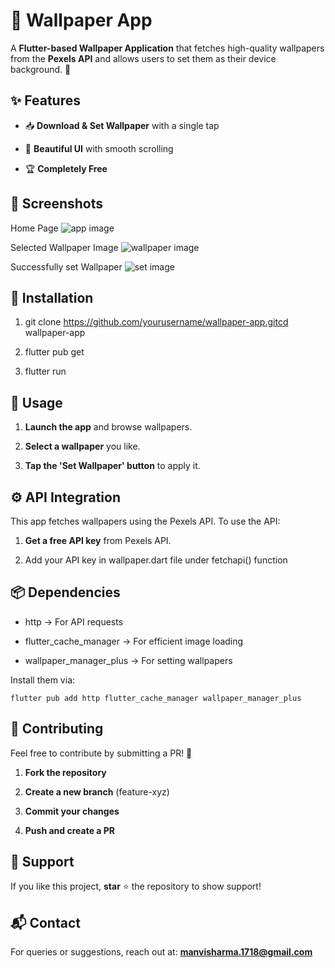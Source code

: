 📱 Wallpaper App
================

A **Flutter-based Wallpaper Application** that fetches high-quality wallpapers from the **Pexels API** and allows users to set them as their device background. 🚀

✨ Features
----------
    
*   📥 **Download & Set Wallpaper** with a single tap
    
*   🎨 **Beautiful UI** with smooth scrolling
    
*   🏆 **Completely Free**

    
📸 Screenshots
--------------

Home Page 
![app image](https://github.com/user-attachments/assets/cb4a3ebb-4182-4b8f-a1fa-f177b491ea5c)

Selected Wallpaper Image 
![wallpaper image](https://github.com/user-attachments/assets/2b80727b-b0b0-4cf5-9c2e-46bbc7f2ae8e)

Successfully set Wallpaper
![set image](https://github.com/user-attachments/assets/f544299a-c48d-459d-ac68-9a0a0b5f4643)





🔧 Installation
---------------

1.  git clone https://github.com/yourusername/wallpaper-app.gitcd wallpaper-app
    
2.  flutter pub get
    
3.  flutter run
    

🚀 Usage
--------

1.  **Launch the app** and browse wallpapers.
    
2.  **Select a wallpaper** you like.
    
3.  **Tap the 'Set Wallpaper' button** to apply it.
    

⚙️ API Integration
------------------

This app fetches wallpapers using the Pexels API. To use the API:

1.  **Get a free API key** from Pexels API.
    
2.  Add your API key in wallpaper.dart file under fetchapi() function
    

📦 Dependencies
---------------

*   http → For API requests
    
*   flutter_cache_manager → For efficient image loading
    
*   wallpaper_manager_plus → For setting wallpapers
    

Install them via:

`flutter pub add http flutter_cache_manager wallpaper_manager_plus`


🤝 Contributing
---------------

Feel free to contribute by submitting a PR! 🚀

1.  **Fork the repository**
    
2.  **Create a new branch** (feature-xyz)
    
3.  **Commit your changes**
    
4.  **Push and create a PR**
    

🌟 Support
----------

If you like this project, **star** ⭐ the repository to show support!

📬 Contact
----------

For queries or suggestions, reach out at: **manvisharma.1718@gmail.com**
